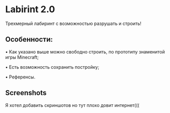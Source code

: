 
# Labirint 2.0



Трехмерный лабиринт с возможностью разрушать и строить!



## Особенности:
• Как указано выше можно свободно строить, по прототипу знаменитой игры Minecraft;

• Есть возможность сохранить постройку;

• Референсы.


## Screenshots
Я хотел добавить скриншотов но тут плохо довит интернет(((
<!-- ![App Screenshot](https://via.placeholder.com/468x300?text=Appns+шпр+t+Here) -->

